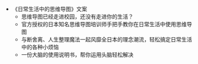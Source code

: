 - 《日常生活中的思维导图》文案
    - 思维导图已经走进校园，还没有走进你的生活？
    - 官方授权的日本知名思维导图培训师手把手教你在日常生活中使用思维导图
    - 与断舍离、人生整理魔法一起风靡全日本的理念潮流，轻松搞定日常生活中的各种小烦恼
    - 一份大脑的使用说明书，帮你运用头脑轻松解决
